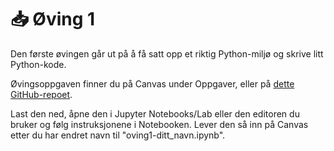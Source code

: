 # 📥 Øving 1

Den første øvingen går ut på å få satt opp et riktig Python-miljø og skrive litt Python-kode.

Øvingsoppgaven finner du på Canvas under Oppgaver, eller på [dette GitHub-repoet](https://github.com/GMGI221-2024/gmgi221-ovinger).

Last den ned, åpne den i Jupyter Notebooks/Lab eller den editoren du bruker og følg instruksjonene i Notebooken. Lever den så inn på Canvas etter du har endret navn til "oving1-ditt_navn.ipynb".